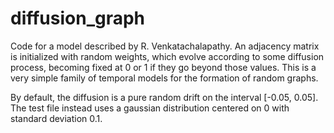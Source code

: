 # diffusion_graph

Code for a model described by R. Venkatachalapathy.
An adjacency matrix is initialized with random weights, which evolve according to some diffusion process, becoming fixed at 0 or 1 if they go beyond those values.
This is a very simple family of temporal models for the formation of random graphs.


By default, the diffusion is a pure random drift on the interval [-0.05, 0.05].
The test file instead uses a gaussian distribution centered on 0 with standard deviation 0.1.
